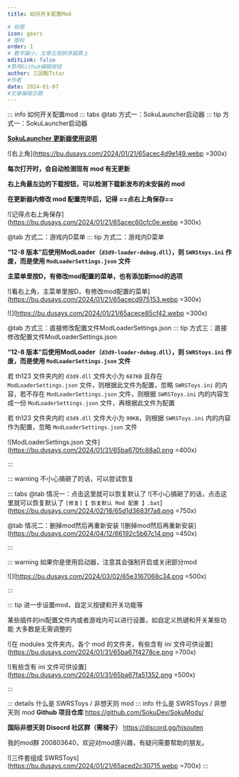 ```yaml
---
title: 如何开关配置Mod

# 标题
icon: gears
# 图标
order: 1
# 数字越小，文章左侧排序越靠上
editLink: false
#禁用Github编辑按钮
author: 三回転Tstar
#作者
date: 2024-01-07
#文章编辑日期
---
```

::: info 如何开关配置mod
::: tabs
@tab 方式一：SokuLauncher启动器
::: tip 方式一：SokuLauncher启动器

[**SokuLauncher 更新器使用说明**](/FAQ/update.html)

![右上角](https://bu.dusays.com/2024/01/21/65acec4d9e149.webp =300x)

**每次打开时，会自动检测现有 mod 有无更新**

**右上角最左边的下载按钮，可以检测下载新发布的未安装的 mod**

**在更新器内修改 mod 配置完毕后，记得 ==点右上角保存==**

![记得点右上角保存](https://bu.dusays.com/2024/01/21/65acec60cfc0e.webp =300x)

@tab 方式二：游戏内D菜单
::: tip 方式二：游戏内D菜单


**“12-8 版本”后使用ModLoader（`d3d9-loader-debug.dll`），则 `SWRStoys.ini` 作废，而是使用 `ModLoaderSettings.json` 文件**

**主菜单里按D，有修改mod配置的菜单，也有添加新mod的选项**

![看右上角，主菜单里按D，有修改mod配置的菜单](https://bu.dusays.com/2024/01/21/65acecd975153.webp =300x)

![](https://bu.dusays.com/2024/01/21/65acece85cf42.webp =300x)

@tab 方式三：直接修改配置文件ModLoaderSettings.json
::: tip 方式三：直接修改配置文件ModLoaderSettings.json

**“12-8 版本”后使用ModLoader（`d3d9-loader-debug.dll`），则 `SWRStoys.ini` 作废，而是使用 `ModLoaderSettings.json` 文件**

若 th123 文件夹内的 `d3d9.dll` 文件大小为 `687KB` 且存在 `ModLoaderSettings.json` 文件，则根据此文件为配置，忽略 `SWRSToys.ini` 的内容，若不存在 `ModLoaderSettings.json` 文件，则根据 `SWRSToys.ini` 内的内容生成一份 `ModLoaderSettings.json` 文件，再根据此文件为配置

若 th123 文件夹内的 `d3d9.dll` 文件大小为 `99KB`，则根据 `SWRSToys.ini` 内的内容作为配置，忽略 `ModLoaderSettings.json` 文件

![ModLoaderSettings.json 文件](https://bu.dusays.com/2024/01/31/65ba670fc88a0.png =400x)

:::

::: warning 不小心搞砸了的话，可以尝试恢复

::: tabs
@tab 情况一：点击这里就可以恢复默认了
![不小心搞砸了的话，点击这里就可以恢复默认了 `[修复]【 恢复默认 Mod 配置 】.bat`](https://bu.dusays.com/2024/02/18/65d1d3683f7a8.png =750x)

@tab 情况二：删掉mod然后再重新安装
![删掉mod然后再重新安装](https://bu.dusays.com/2024/04/12/66192c5b67c14.png =450x)

:::

::: warning 如果你是使用启动器，注意其会强制开启或关闭部分mod

![](https://bu.dusays.com/2024/03/02/65e3167068c34.png =500x)

:::


::: tip  进一步设置mod，自定义按键和开关功能等

某些插件的ini配置文件内或者游戏内可以进行设置，如自定义热键和开关某些功能
大多数是无需调整的

![在 modules 文件夹内，各个 mod 的文件夹，有些含有 ini 文件可供设置](https://bu.dusays.com/2024/01/31/65ba67f4278ce.png =700x)

![有些含有 ini 文件可供设置](https://bu.dusays.com/2024/01/31/65ba67fa51352.png =500x)

:::

::: details 什么是 SWRSToys / 非想天则 mod
::: info 什么是 SWRSToys / 非想天则 mod
**Github 项目仓库**  https://github.com/SokuDev/SokuMods/

**国际非想天则 Disocrd 社区群（需梯子）**  https://discord.gg/hisouten

我的mod群 200803640，欢迎对mod感兴趣，有疑问需要帮助的朋友。

![三件套组成 SWRSToys](https://bu.dusays.com/2024/01/21/65aced2c30715.webp =700x)
:::

